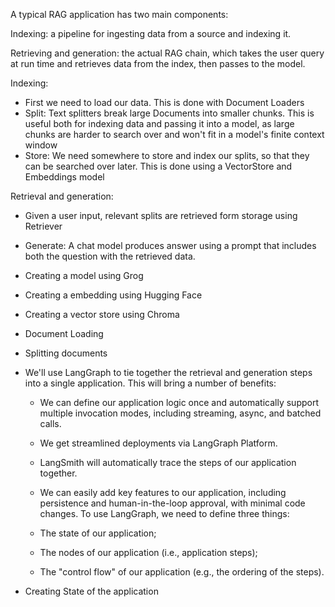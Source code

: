A typical RAG application has two main components:

Indexing: a pipeline for ingesting data from a source and indexing it. 

Retrieving and generation: the actual RAG chain, which takes the user query at run time and retrieves data from the index, then passes to the model.

Indexing:
- First we need to load our data. This is done with Document Loaders
- Split: Text splitters break large Documents into smaller chunks. This is useful both for indexing data and passing it into a model, as large chunks are harder to search over and won't fit in a model's finite context window
- Store: We need somewhere to store and index our splits, so that they can be searched over later. This is done using a VectorStore and Embeddings model

Retrieval and generation:
- Given a user input, relevant splits are retrieved form storage using Retriever
- Generate: A chat model produces answer using a prompt that includes both the question with the retrieved data.

- Creating a model using Grog

- Creating a embedding using Hugging Face

- Creating a vector store using Chroma

- Document Loading

- Splitting documents

- We'll use LangGraph to tie together the retrieval and generation steps into a single application. This will bring a number of benefits:

    * We can define our application logic once and automatically support multiple invocation modes, including streaming, async, and batched calls.
    * We get streamlined deployments via LangGraph Platform.
    * LangSmith will automatically trace the steps of our application together.
    * We can easily add key features to our application, including persistence and human-in-the-loop approval, with minimal code changes.
 To use LangGraph, we need to define three things:

    * The state of our application;
    * The nodes of our application (i.e., application steps);
    * The "control flow" of our application (e.g., the ordering of the steps).

- Creating State of the application